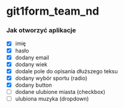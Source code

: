 # git1form_team_nd

### Jak otworzyć aplikacje

- [x] imię
- [x] hasło
- [x] dodany email
- [x] dodany wiek
- [x] dodale pole do opisania dłuższego teksu
- [x] dodany wybór sportu (radio)
- [x] dodany button
- [ ] dodane ulubione miasta (checkbox)
- [ ] ulubiona muzyka (dropdown)